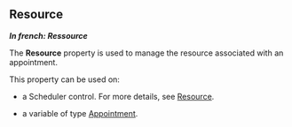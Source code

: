 
## Resource

***In french: Ressource***
	

<a name="XUse"></a>
<a name="Use"></a>
<a name="description"></a>
The **Resource** property is used to manage the resource associated with an appointment. 

This property can be used on:

- a Scheduler control. For more details, see [Resource](../Proprietes/1000019308.md). 

- a variable of type [Appointment](../WDLang1/1000019244.md). 




